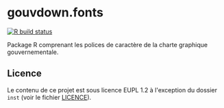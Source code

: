 # gouvdown.fonts

<!-- badges: start -->
[![R build status](https://github.com/spyrales/gouvdown.fonts/workflows/R-CMD-check/badge.svg)](https://github.com/spyrales/gouvdown.fonts/actions)
<!-- badges: end -->

Package R comprenant les polices de caractère de la charte graphique gouvernementale.

## Licence

Le contenu de ce projet est sous licence EUPL 1.2 à l'exception du dossier `inst` (voir le fichier [LICENCE](./LICENCE)).
